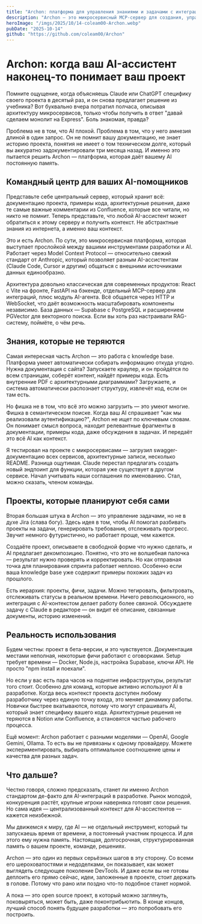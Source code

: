 ```yaml
---
title: "Archon: платформа для управления знаниями и задачами с интеграцией ИИ"
description: "Archon – это микросервисный MCP-сервер для создания, управления и совместного использования базы знаний, контекста и задач проектов с помощью ИИ-помощников."
heroImage: "/imgs/2025/10/14-coleam00-Archon.webp"
pubDate: "2025-10-14"
github: "https://github.com/coleam00/Archon"
---
```


<!-- [0, 97] > [0, 73] -->

# Archon: когда ваш AI-ассистент наконец-то понимает ваш проект

Помните ощущение, когда объясняешь Claude или ChatGPT специфику своего проекта в десятый раз, и он снова предлагает решение из учебника? Вот буквально вчера потратил полчаса, описывая архитектуру микросервисов, только чтобы получить в ответ "давай сделаем монолит на Express". Боль знакомая, правда?

Проблема не в том, что AI плохой. Проблема в том, что у него амнезия длиной в один запрос. Он не помнит вашу документацию, не знает историю проекта, понятия не имеет о том техническом долге, который вы аккуратно задокументировали три месяца назад. И именно это пытается решить Archon — платформа, которая даёт вашему AI постоянную память.

## Командный центр для ваших AI-помощников

Представьте себе центральный сервер, который хранит всё: документацию проекта, примеры кода, архитектурные решения, даже те самые важные комментарии из Confluence, которые все читали, но никто не помнит. Теперь представьте, что любой AI-ассистент может обратиться к этому серверу и получить контекст. Не абстрактные знания из интернета, а именно ваш контекст.

Это и есть Archon. По сути, это микросервисная платформа, которая выступает прослойкой между вашими инструментами разработки и AI. Работает через Model Context Protocol — относительно свежий стандарт от Anthropic, который позволяет разным AI-ассистентам (Claude Code, Cursor и другим) общаться с внешними источниками данных единообразно.

Архитектура довольно классическая для современных продуктов: React с Vite на фронте, FastAPI на бэкенде, отдельный MCP-сервер для интеграций, плюс модуль AI-агента. Всё общается через HTTP и WebSocket, что даёт возможность масштабировать компоненты независимо. База данных — Supabase с PostgreSQL и расширением PGVector для векторного поиска. Если вы хоть раз настраивали RAG-систему, поймёте, о чём речь.

## Знания, которые не теряются

Самая интересная часть Archon — это работа с knowledge base. Платформа умеет автоматически собирать информацию откуда угодно. Нужна документация с сайта? Запускаете краулер, и он пройдётся по всем страницам, соберёт контент, найдёт примеры кода. Есть внутренние PDF с архитектурными диаграммами? Загружаете, и система автоматически распознает структуру, извлечёт код, если он там есть.

Но фишка не в том, что всё это можно загрузить — это умеют многие. Фишка в семантическом поиске. Когда ваш AI спрашивает "как мы реализовали аутентификацию?", Archon не ищет по ключевым словам. Он понимает смысл вопроса, находит релевантные фрагменты в документации, примеры кода, даже обсуждения в задачах. И передаёт это всё AI как контекст.

Я тестировал на проекте с микросервисами — загрузил swagger-документацию всех сервисов, архитектурные записи, несколько README. Разница ощутимая. Claude перестал предлагать создать новый эндпоинт для функции, которая уже существует в другом сервисе. Начал учитывать наши соглашения по именованию. Стал, можно сказать, членом команды.

## Проекты, которые планируют себя сами

Вторая большая штука в Archon — это управление задачами, но не в духе Jira (слава богу). Здесь идея в том, чтобы AI помогал разбивать проекты на задачи, генерировать требования, отслеживать прогресс. Звучит немного футуристично, но работает проще, чем кажется.

Создаёте проект, описываете в свободной форме что нужно сделать, и AI предлагает декомпозицию. Понятно, что это не волшебная палочка — результат нужно проверять и корректировать. Но как отправная точка для планирования спринта работает неплохо. Особенно если ваша knowledge base уже содержит примеры похожих задач из прошлого.

Есть иерархия: проекты, фичи, задачи. Можно тегировать, фильтровать, отслеживать статусы в реальном времени. Ничего революционного, но интеграция с AI-контекстом делает работу более связной. Обсуждаете задачу с Claude в редакторе — он видит её описание, связанные документы, историю изменений.

## Реальность использования

Будем честны: проект в бета-версии, и это чувствуется. Документация местами неполная, некоторые фичи работают с оговорками. Setup требует времени — Docker, Node.js, настройка Supabase, ключи API. Не просто "npm install и поехали".

Но если у вас есть пара часов на поднятие инфраструктуры, результат того стоит. Особенно для команд, которые активно используют AI в разработке. Когда весь контекст проекта доступен любому разработчику через единую точку входа, это меняет динамику работы. Новички быстрее вкатываются, потому что могут спрашивать AI, который знает специфику вашего кода. Архитектурные решения не теряются в Notion или Confluence, а становятся частью рабочего процесса.

Ещё момент: Archon работает с разными моделями — OpenAI, Google Gemini, Ollama. То есть вы не привязаны к одному провайдеру. Можете экспериментировать, выбирать оптимальное соотношение цены и качества для разных задач.

## Что дальше?

Честно говоря, сложно предсказать, станет ли именно Archon стандартом де-факто для AI-интеграций в разработке. Рынок молодой, конкуренция растёт, крупные игроки наверняка готовят свои решения. Но сама идея — централизованный контекст для AI-ассистентов — кажется неизбежной.

Мы движемся к миру, где AI — не отдельный инструмент, который ты запускаешь время от времени, а постоянный участник процесса. И для этого ему нужна память. Настоящая, долгосрочная, структурированная память о вашем проекте, команде, решениях.

Archon — это один из первых серьёзных шагов в эту сторону. Со всеми его шероховатостями и недоделками, он показывает, как может выглядеть следующее поколение DevTools. И даже если вы не готовы деплоить его прямо сейчас, идеи, заложенные в проекте, стоит держать в голове. Потому что рано или поздно что-то подобное станет нормой.

А пока — это open source проект, в который можно заглянуть, поковыряться, может быть, даже поконтрибьютить. В конце концов, лучший способ понять будущее разработки — это попробовать его построить.
